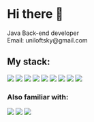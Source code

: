 <h1>Hi there 👋</h1>
Java Back-end developer<br>
Email: uniloftsky@gmail.com<br>
<h2>My stack:</h2>

![](https://img.shields.io/badge/-Java-red?style=for-the-badge&logo=Java&logoColor=white)
![](https://img.shields.io/badge/-Spring-green?style=for-the-badge&logo=Spring&logoColor=white)
![](https://img.shields.io/badge/-docker-white?style=for-the-badge&logo=docker&logoColor=098ceb)
![](https://img.shields.io/badge/-Hibernate-54636a?style=for-the-badge&logo=Hibernate&logoColor=b6ac70)
![](https://img.shields.io/badge/-PostgreSQL-2a638e?style=for-the-badge&logo=PostgreSQL&logoColor=white)
![](https://img.shields.io/badge/-MongoDB-white?style=for-the-badge&logo=MongoDB&logoColor=00ae46)
![](https://img.shields.io/badge/-Maven-da002f?style=for-the-badge&logo=maven&logoColor=00ae46)
![](https://img.shields.io/badge/-junit5-005a31?style=for-the-badge&logo=junit5&logoColor=bc3138)
![](https://img.shields.io/badge/-git-black?style=for-the-badge&logo=git&logoColor=f23423)

<h3>Also familiar with:</h3>

![](https://img.shields.io/badge/-HTML-ff560f?style=for-the-badge&logo=html5&logoColor=white)
![](https://img.shields.io/badge/-CSS-414df7?style=for-the-badge&logo=css3&logoColor=white)
![](https://img.shields.io/badge/-Jenkins-white?style=for-the-badge&logo=jenkins&logoColor=2c4d5f)
